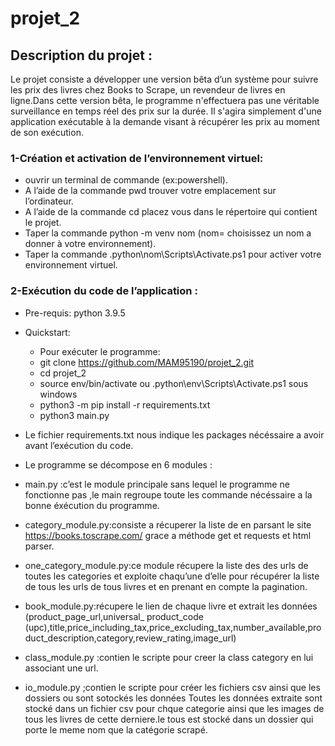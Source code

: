 # projet_2
## Description du projet :
Le projet consiste a développer une version bêta d’un système pour suivre les prix des livres chez Books to Scrape, un revendeur de livres en ligne.Dans cette version bêta, le programme n'effectuera pas une véritable surveillance en temps réel des prix sur la durée. Il s'agira simplement d'une application exécutable à la demande visant à récupérer les prix au moment de son exécution. 

### 1-Création et activation de l’environnement virtuel:
- ouvrir un terminal de commande (ex:powershell).
- A l’aide de la commande pwd trouver votre emplacement sur l’ordinateur.
- A l’aide de la commande cd placez vous dans le répertoire qui contient le projet.
- Taper la commande python -m venv nom (nom= choisissez un nom a donner à votre environnement). 
- Taper la commande .python\nom\Scripts\Activate.ps1 pour activer votre environnement virtuel.

### 2-Exécution du code de l’application :
- Pre-requis: python 3.9.5
- Quickstart:
    - Pour exécuter le programme:
    - git clone https://github.com/MAM95190/projet_2.git
    - cd projet_2
    - source env/bin/activate ou .python\env\Scripts\Activate.ps1 sous windows
    - python3 -m pip install -r requirements.txt
    - python3 main.py
    
- Le fichier requirements.txt nous indique les packages nécéssaire a avoir avant l’exécution du code.
- Le programme se décompose en 6 modules :
- main.py :c’est le module principale sans lequel le programme ne fonctionne pas ,le main regroupe toute les commande nécéssaire a la bonne éxécution du programme.
- category_module.py:consiste a récuperer la liste de  en parsant le site https://books.toscrape.com/ grace a méthode get et requests et html parser.
- one_category_module.py:ce module récupere la liste des des urls de toutes les categories et exploite chaqu’une d’elle pour récupérer la liste de tous les urls de tous  livres et en prenant en compte la pagination.
- book_module.py:récupere le lien de chaque livre et extrait les données (product_page_url,universal_ product_code (upc),title,price_including_tax,price_excluding_tax,number_available,product_description,category,review_rating,image_url) 
- class_module.py :contien le scripte pour creer la class category en lui associant une url.
- io_module.py ;contien le scripte pour créer les fichiers csv ainsi que les dossiers ou sont sotockés les données 
Toutes les données extraite sont stocké dans un fichier csv pour chque categorie ainsi que les images de tous les livres de cette derniere.le tous est stocké dans un dossier qui porte le meme nom que la catégorie scrapé.


